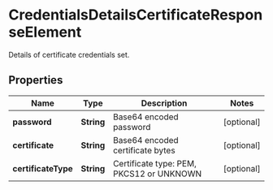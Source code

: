 

# CredentialsDetailsCertificateResponseElement

Details of certificate credentials set.

## Properties

| Name | Type | Description | Notes |
|------------ | ------------- | ------------- | -------------|
|**password** | **String** | Base64 encoded password |  [optional] |
|**certificate** | **String** | Base64 encoded certificate bytes |  [optional] |
|**certificateType** | **String** | Certificate type: PEM, PKCS12 or UNKNOWN |  [optional] |



